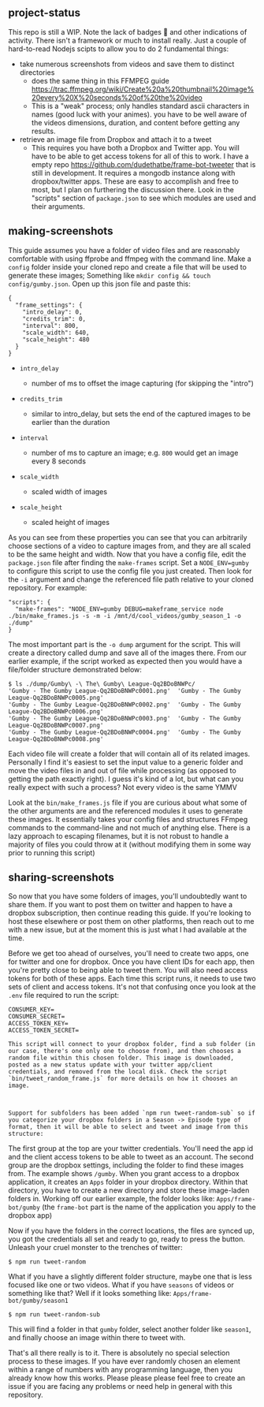 ## project-status
This repo is still a WIP. Note the lack of badges 📛 and other indications of activity. There isn't a framework or much to install really. Just a couple of hard-to-read Nodejs scipts to allow you to do 2 fundamental things:
* take numerous screenshots from videos and save them to distinct directories
  * does the same thing in this FFMPEG guide https://trac.ffmpeg.org/wiki/Create%20a%20thumbnail%20image%20every%20X%20seconds%20of%20the%20video
  * This is a "weak" process; only handles standard ascii characters in names (good luck with your animes). you have to be well aware of the videos dimensions, duration, and content before getting any results.
* retrieve an image file from Dropbox and attach it to a tweet
  * This requires you have both a Dropbox and Twitter app. You will have to be able to get access tokens for all of this to work. I have a empty repo https://github.com/dudethatbe/frame-bot-tweeter that is still in development. It requires a mongodb instance along with dropbox/twitter apps. These are easy to accomplish and free to most, but I plan on furthering the discussion there. 
Look in the "scripts" section of `package.json` to see which modules are used and their arguments.

## making-screenshots
This guide assumes you have a folder of video files and are reasonably comfortable with using ffprobe and ffmpeg with the command line. Make a `config` folder inside your cloned repo and create a file that will be used to generate these images; Something like `mkdir config && touch config/gumby.json`. Open up this json file and paste this:
```
{
  "frame_settings": {
    "intro_delay": 0,
    "credits_trim": 0,
    "interval": 800,
    "scale_width": 640,
    "scale_height": 480
  }
}
```

* `intro_delay`
  * number of ms to offset the image capturing (for skipping the "intro")

* `credits_trim`
  * similar to intro_delay, but sets the end of the captured images to be earlier than the duration

* `interval` 
  * number of ms to capture an image; e.g. ```800``` would get an image every 8 seconds

* `scale_width` 
  * scaled width of images 

* `scale_height` 
  * scaled height of images

As you can see from these properties you can see that you can arbitrarily choose sections of a video to capture images from, and they are all scaled to be the same height and width. Now that you have a config file, edit the ```package.json``` file after finding the ```make-frames``` script. Set a ```NODE_ENV=gumby``` to configure this script to use the config file you just created. Then look for the ```-i``` argument and change the referenced file path relative to your cloned repository. For example:
```
"scripts": {
  "make-frames": "NODE_ENV=gumby DEBUG=makeframe_service node ./bin/make_frames.js -s -m -i /mnt/d/cool_videos/gumby_season_1 -o ./dump"
}
```
The most important part is the ```-o dump``` argument for the script. This will create a directory called dump and save all of the images there. From our earlier example, if the script worked as expected then you would have a file/folder structure demonstrated below:
```
$ ls ./dump/Gumby\ -\ The\ Gumby\ League-Qq2BDoBNWPc/
'Gumby - The Gumby League-Qq2BDoBNWPc0001.png'  'Gumby - The Gumby League-Qq2BDoBNWPc0005.png'
'Gumby - The Gumby League-Qq2BDoBNWPc0002.png'  'Gumby - The Gumby League-Qq2BDoBNWPc0006.png'
'Gumby - The Gumby League-Qq2BDoBNWPc0003.png'  'Gumby - The Gumby League-Qq2BDoBNWPc0007.png'
'Gumby - The Gumby League-Qq2BDoBNWPc0004.png'  'Gumby - The Gumby League-Qq2BDoBNWPc0008.png'
```
Each video file will create a folder that will contain all of its related images. Personally I find it's easiest to set the input value to a generic folder and move the video files in and out of file while processing (as opposed to getting the path exactly right). I guess it's kind of a lot, but what can you really expect with such a process? Not every video is the same YMMV 

Look at the `bin/make_frames.js` file if you are curious about what some of the other arguments are and the referenced modules it uses to generate these images. It essentially takes your config files and structures FFmpeg commands to the command-line and not much of anything else. There is a lazy approach to escaping filenames, but it is not robust to handle a majority of files you could throw at it (without modifying them in some way prior to running this script)

## sharing-screenshots
So now that you have some folders of images, you'll undoubtedly want to share them. If you want to post them on twitter and happen to have a dropbox subscription, then continue reading this guide. If you're looking to host these elsewhere or post them on other platforms, then reach out to me with a new issue, but at the moment this is just what I had available at the time. 

Before we get too ahead of ourselves, you'll need to create two apps, one for twitter and one for dropbox. Once you have client IDs for each app, then you're pretty close to being able to tweet them. You will also need access tokens for both of these apps. Each time this script runs, it needs to use two sets of client and access tokens. It's not that confusing once you look at the `.env` file required to run the script:
```
CONSUMER_KEY=
CONSUMER_SECRET=
ACCESS_TOKEN_KEY=
ACCESS_TOKEN_SECRET=

This script will connect to your dropbox folder, find a sub folder (in our case, there's one only one to choose from), and then chooses a random file within this chosen folder. This image is downloaded, posted as a new status update with your twitter app/client credentials, and removed from the local disk. Check the script `bin/tweet_random_frame.js` for more details on how it chooses an image. 



Support for subfolders has been added `npm run tweet-random-sub` so if you categorize your dropbox folders in a Season -> Episode type of format, then it will be able to select and tweet and image from this structure:

```
The first group at the top are your twitter credentials. You'll need the app id and the client access tokens to be able to tweet as an account. The second group are the dropbox settings, including the folder to find these images from. The example shows `/gumby`. When you grant access to a dropbox application, it creates an `Apps` folder in your dropbox directory. Within that directory, you have to create a new directory and store these image-laden folders in. Working off our earlier example, the folder looks like:
`Apps/frame-bot/gumby` (the `frame-bot` part is the name of the application you apply to the dropbox app)

Now if you have the folders in the correct locations, the files are synced up, you got the credentials all set and ready to go, ready to press the button. Unleash your cruel monster to the trenches of twitter:

```
$ npm run tweet-random
```

What if you have a slightly different folder structure, maybe one that is less focused like one or two videos. What if you have `seasons` of videos or something like that? Well if it looks something like:
`Apps/frame-bot/gumby/season1`

```
$ npm run tweet-random-sub
```

This will find a folder in that `gumby` folder, select another folder like `season1`, and finally choose an image within there to tweet with.

That's all there really is to it. There is absolutely no special selection process to these images. If you have ever randomly chosen an element within a range of numbers with any programming language, then you already know how this works. Please please please feel free to create an issue if you are facing any problems or need help in general with this repository. 
